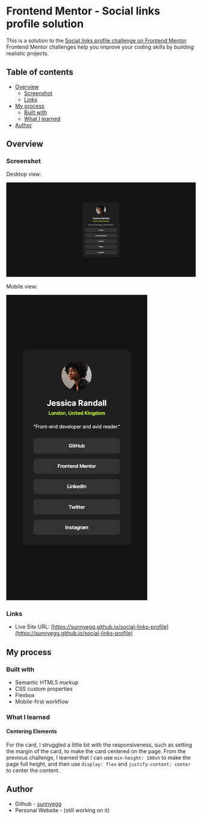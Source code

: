 # Frontend Mentor - Social links profile solution

This is a solution to the [Social links profile challenge on Frontend Mentor](https://www.frontendmentor.io/challenges/social-links-profile-UG32l9m6dQ). Frontend Mentor challenges help you improve your coding skills by building realistic projects.

## Table of contents

- [Overview](#overview)
  - [Screenshot](#screenshot)
  - [Links](#links)
- [My process](#my-process)
  - [Built with](#built-with)
  - [What I learned](#what-i-learned)
- [Author](#author)

## Overview

### Screenshot

Desktop view:

![](./doc/social-links-profile-desktop.png)

Mobile view:

![](./doc/social-links-profile-mobile.png)

### Links

- Live Site URL: [https://sunnyegg.github.io/social-links-profile](https://sunnyegg.github.io/social-links-profile)

## My process

### Built with

- Semantic HTML5 markup
- CSS custom properties
- Flexbox
- Mobile-first workflow

### What I learned

#### Centering Elements

For the card, I struggled a little bit with the responsiveness, such as setting the margin of the card, to make the card centered on the page. From the previous challenge, I learned that I can use `min-height: 100vh` to make the page full height, and then use `display: flex` and `justify-content: center` to center the content.

## Author

- Github - [sunnyegg](https://github.com/sunnyegg)
- Personal Website - (still working on it)
